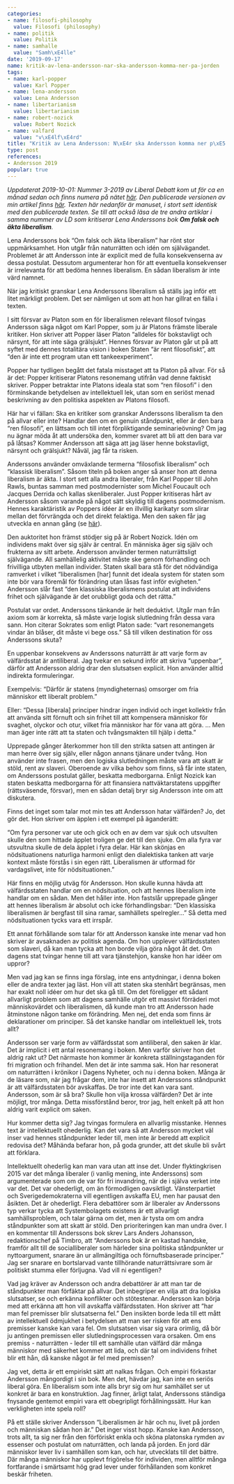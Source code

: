 ```yaml
---
categories:
- name: filosofi-philosophy
  value: Filosofi (philosophy)
- name: politik
  value: Politik
- name: samhalle
  value: "Samh\xE4lle"
date: '2019-09-17'
name: kritik-av-lena-andersson-nar-ska-andersson-komma-ner-pa-jorden
tags:
- name: karl-popper
  value: Karl Popper
- name: lena-andersson
  value: Lena Andersson
- name: libertarianism
  value: libertarianism
- name: robert-nozick
  value: Robert Nozick
- name: valfard
  value: "v\xE4lf\xE4rd"
title: "Kritik av Lena Andersson: N\xE4r ska Andersson komma ner p\xE5 jorden?"
type: post
references:
- Andersson 2019
popular: true
---
```

*Uppdaterat 2019-10-01: Nummer 3-2019 av Liberal Debatt kom ut för ca en månad sedan och finns numera på nätet [här](https://www.liberaldebatt.se/). Den publicerade versionen av min artikel finns [här](https://www.liberaldebatt.se/2019/09/nar-ska-andersson-komma-ner-pa-jorden/). Texten här nedanför är manuset, i stort sett identisk med den publicerade texten. Se till att också läsa de tre andra artiklar i samma nummer av LD som kritiserar Lena Anderssons bok **Om falsk och äkta liberalism**.*

Lena Anderssons bok “Om falsk och äkta liberalism” har rönt stor uppmärksamhet. Hon utgår från naturrätten och idén om självägandet. Problemet är att Andersson inte är explicit med de fulla konsekvenserna av dessa postulat. Dessutom argumenterar hon för att eventuella konsekvenser är irrelevanta för att bedöma hennes liberalism. En sådan liberalism är inte värd namnet.



När jag kritiskt granskar Lena Anderssons liberalism så ställs jag inför ett litet märkligt problem. Det ser nämligen ut som att hon har gillrat en fälla i texten.

I sitt försvar av Platon som en för liberalismen relevant filosof tvingas Andersson säga något om Karl Popper, som ju är Platons främste liberale kritiker. Hon skriver att Popper läser Platon “alldeles för bokstavligt och närsynt, för att inte säga grälsjukt”. Hennes försvar av Platon går ut på att syftet med dennes totalitära vision i boken Staten “är rent filosofiskt”, att “den är inte ett program utan ett tankeexperiment”.

Popper har tydligen begått det fatala misstaget att ta Platon på allvar. För så är det: Popper kritiserar Platons resonemang utifrån vad denne faktiskt skriver. Popper betraktar inte Platons ideala stat som “ren filosofi” i den förminskande betydelsen av intellektuell lek, utan som en seriöst menad beskrivning av den politiska aspekten av Platons filosofi.

Här har vi fällan: Ska en kritiker som granskar Anderssons liberalism ta den på allvar eller inte? Handlar den om en genuin ståndpunkt, eller är den bara “ren filosofi”, en lättsam och till intet förpliktigande seminarieövning? Om jag nu ägnar möda åt att undersöka den, kommer svaret att bli att den bara var på låtsas? Kommer Andersson att säga att jag läser henne bokstavligt, närsynt och grälsjukt? Nåväl, jag får ta risken.

Anderssons använder omväxlande termerna “filosofisk liberalism” och “klassisk liberalism”. Såsom titeln på boken anger så anser hon att denna liberalism är äkta. I stort sett alla andra liberaler, från Karl Popper till John Rawls, buntas samman med postmodernister som Michel Foucault och Jacques Derrida och kallas skenliberaler. Just Popper kritiseras hårt av Andersson såsom varande på något sätt skyldig till dagens postmodernism. Hennes karaktäristik av Poppers idéer är en illvillig karikatyr som slirar mellan det förvrängda och det direkt felaktiga. Men den saken får jag utveckla en annan gång (se [här](/2019/05/30/lena-anderssons-trams-om-karl-popper/)).

Den auktoritet hon främst stödjer sig på är Robert Nozick. Idén om individens makt över sig själv är central. En människa äger sig själv och frukterna av sitt arbete. Andersson använder termen naturrättsligt självägande. All samhällelig aktivitet måste ske genom förhandling och frivilliga utbyten mellan individer. Staten skall bara stå för det nödvändiga ramverket i vilket “liberalismen [har] funnit det ideala system för staten som inte bör vara föremål för förändring utan låsas fast inför evigheten.” Andersson slår fast “den klassiska liberalismens postulat att individens frihet och självägande är det orubbligt goda och det rätta.”

Postulat var ordet. Anderssons tänkande är helt deduktivt. Utgår man från axiom som är korrekta, så måste varje logisk slutledning från dessa vara sann. Hon citerar Sokrates som enligt Platon sade: “vart resonemangets vindar än blåser, dit måste vi bege oss.” Så till vilken destination för oss Anderssons skuta?

En uppenbar konsekvens av Anderssons naturrätt är att varje form av välfärdsstat är antiliberal. Jag tvekar en sekund inför att skriva “uppenbar”, därför att Andersson aldrig drar den slutsatsen explicit. Hon använder alltid indirekta formuleringar.

Exempelvis: “Därför är statens (myndigheternas) omsorger om fria människor ett liberalt problem.”

Eller: “Dessa [liberala] principer hindrar ingen individ och inget kollektiv från att använda sitt förnuft och sin frihet till att kompensera människor för svaghet, olyckor och otur, vilket fria människor har för vana att göra. … Men man äger inte rätt att ta staten och tvångsmakten till hjälp i detta.”

Upprepade gånger återkommer hon till den strikta satsen att antingen är man herre över sig själv, eller någon annans tjänare under tvång. Hon använder inte frasen, men den logiska slutledningen måste vara att skatt är stöld, rent av slaveri. Oberoende av vilka behov som finns, så får inte staten, om Anderssons postulat gäller, beskatta medborgarna. Enligt Nozick kan staten beskatta medborgarna för att finansiera nattväktarstatens uppgifter (rättsväsende, försvar), men en sådan detalj bryr sig Andersson inte om att diskutera.

Finns det inget som talar mot min tes att Andersson hatar välfärden? Jo, det gör det. Hon skriver om äpplen i ett exempel på äganderätt:

“Om fyra personer var ute och gick och en av dem var sjuk och utsvulten skulle den som hittade äpplet troligen ge det till den sjuke. Om alla fyra var utsvultna skulle de dela äpplet i fyra delar. Här kan skönjas en nödsituationens naturliga harmoni enligt den dialektiska tanken att varje kontext måste förstås i sin egen rätt. Liberalismen är utformad för vardagslivet, inte för nödsituationen.”

Här finns en möjlig utväg för Andersson. Hon skulle kunna hävda att välfärdsstaten handlar om en nödsituation, och att hennes liberalism inte handlar om en sådan. Men det håller inte. Hon fastslår upprepade gånger att hennes liberalism är absolut och icke förhandlingsbar: “Den klassiska liberalismen är bergfast till sina ramar, samhällets spelregler…” Så detta med nödsituationen tycks vara ett irrspår.

Ett annat förhållande som talar för att Andersson kanske inte menar vad hon skriver är avsaknaden av politisk agenda. Om hon upplever välfärdsstaten som slaveri, då kan man tycka att hon borde vilja göra något åt det. Om dagens stat tvingar henne till att vara tjänstehjon, kanske hon har idéer om uppror?

Men vad jag kan se finns inga förslag, inte ens antydningar, i denna boken eller de andra texter jag läst. Hon vill att staten ska stenhårt begränsas, men har exakt noll idéer om hur det ska gå till. Om det föreligger ett sådant allvarligt problem som att dagens samhälle utgör ett massivt förräderi mot människovärdet och liberalismen, då kunde man tro att Andersson hade åtminstone någon tanke om förändring. Men nej, det enda som finns är deklarationer om principer. Så det kanske handlar om intellektuell lek, trots allt?

Andersson ser varje form av välfärdsstat som antiliberal, den saken är klar. Det är implicit i ett antal resonemang i boken. Men varför skriver hon det aldrig rakt ut? Det närmaste hon kommer är konkreta ställningstaganden för fri migration och frihandel. Men det är inte samma sak. Hon har resonerat om naturrätten i krönikor i Dagens Nyheter, och nu i denna boken. Många är de läsare som, när jag frågar dem, inte har insett att Anderssons ståndpunkt är att välfärdsstaten bör avskaffas. De tror inte det kan vara sant. Andersson, som är så bra? Skulle hon vilja krossa välfärden? Det är inte möjligt, tror många. Detta missförstånd beror, tror jag, helt enkelt på att hon aldrig varit explicit om saken.

Hur kommer detta sig? Jag tvingas formulera en allvarlig misstanke. Hennes text är intellektuellt ohederlig. Kan det vara så att Andersson mycket väl inser vad hennes ståndpunkter leder till, men inte är beredd att explicit redovisa det? Måhända befarar hon, på goda grunder, att det skulle bli svårt att förklara.

Intellektuellt ohederlig kan man vara utan att inse det. Under flyktingkrisen 2015 var det många liberaler (i vanlig mening, inte Anderssons) som argumenterade som om de var för fri invandring, när de i själva verket inte var det. Det var ohederligt, om än förmodligen oavsiktligt. Vänsterpartiet och Sverigedemokraterna vill egentligen avskaffa EU, men har pausat den åsikten. Det är ohederligt. Flera debattörer som är liberaler av Anderssons typ verkar tycka att Systembolagets existens är ett allvarligt samhällsproblem, och talar gärna om det, men är tysta om om andra ståndpunkter som att skatt är stöld. Den prioriteringen kan man undra över. I en kommentar till Anderssons bok skrev Lars Anders Johansson, redaktionschef på Timbro, att “Anderssons bok är en kastad handske, framför allt till de socialliberaler som härleder sina politiska ståndpunkter ur nyttoargument, snarare än ur allmängiltiga och förnuftsbaserade principer.” Jag ser snarare en bortslarvad vante tillhörande naturrättsivrare som är politiskt stumma eller förljugna. Vad vill ni egentligen?

Vad jag kräver av Andersson och andra debattörer är att man tar de ståndpunkter man förfäktar på allvar. Det inbegriper en vilja att dra logiska slutsatser, se och erkänna konflikter och stötestenar. Andersson kan börja med att erkänna att hon vill avskaffa välfärdsstaten. Hon skriver att  “har man fel premisser blir slutsatserna fel.” Den insikten borde leda till ett mått av intellektuell ödmjukhet i betydelsen att man ser risken för att ens premisser kanske kan vara fel. Om slutsatsen visar sig vara orimlig, då bör ju antingen premissen eller slutledningsprocessen vara orsaken. Om ens premiss - naturrätten - leder till ett samhälle utan välfärd där många människor med säkerhet kommer att lida, och där tal om individens frihet blir ett hån, då kanske något är fel med premissen?

Jag vet, detta är ett empiriskt sätt att nalkas frågan. Och empiri förkastar Andersson mångordigt i sin bok. Men det, hävdar jag, kan inte en seriös liberal göra. En liberalism som inte alls bryr sig om hur samhället ser ut konkret är bara en konstruktion. Jag finner, ärligt talat, Anderssons ständiga fnysande gentemot empiri vara ett obegripligt förhållningssätt. Hur kan verkligheten inte spela roll?

På ett ställe skriver Andersson “Liberalismen är här och nu, livet på jorden och människan sådan hon är.” Det inger visst hopp. Kanske kan Andersson, trots allt, ta sig ner från den förföriskt enkla och sköna platonska rymden av essenser och postulat om naturrätten, och landa på jorden. En jord där människor lever liv i samhällen som kan, och har, utvecklats till det bättre. Där många människor har upplevt frigörelse för individen, men alltför många fortfarande i smärtsamt hög grad lever under förhållanden som konkret beskär friheten.

